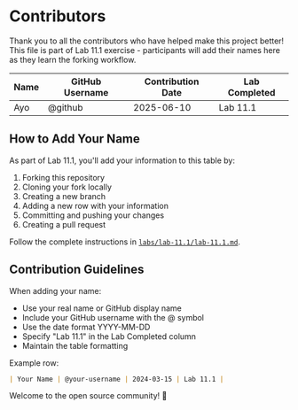 # Contributors

Thank you to all the contributors who have helped make this project better! This file is part of Lab 11.1 exercise - participants will add their names here as they learn the forking workflow.

| Name | GitHub Username | Contribution Date | Lab Completed |
|------|----------------|-------------------|---------------|
| Ayo | @github | 2025-06-10 | Lab 11.1 |

## How to Add Your Name

As part of Lab 11.1, you'll add your information to this table by:

1. Forking this repository
2. Cloning your fork locally
3. Creating a new branch
4. Adding a new row with your information
5. Committing and pushing your changes
6. Creating a pull request

Follow the complete instructions in [`labs/lab-11.1/lab-11.1.md`](labs/lab-11.1/lab-11.1.md).

## Contribution Guidelines

When adding your name:
- Use your real name or GitHub display name
- Include your GitHub username with the @ symbol
- Use the date format YYYY-MM-DD
- Specify "Lab 11.1" in the Lab Completed column
- Maintain the table formatting

Example row:
```markdown
| Your Name | @your-username | 2024-03-15 | Lab 11.1 |
```

Welcome to the open source community! 🎉
